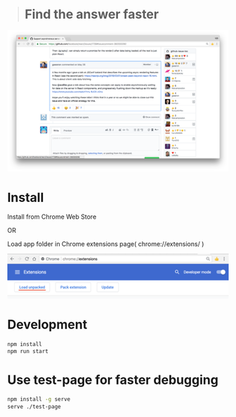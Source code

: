 > # Find the answer faster

![](screenshots/screenshort1.png)

# Install

Install from Chrome Web Store

OR

Load app folder in Chrome extensions page( chrome://extensions/ )

![](screenshots/load-unpack.png)

# Development

```bash
npm install
npm run start
```


# Use test-page for faster debugging

```bash
npm install -g serve
serve ./test-page

```
